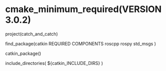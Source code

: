 # cmake_minimum_required(VERSION 3.0.2)
project(catch_and_catch)

find_package(catkin REQUIRED COMPONENTS
  roscpp
  rospy
  std_msgs
)

catkin_package()

include_directories(
  ${catkin_INCLUDE_DIRS}
)

